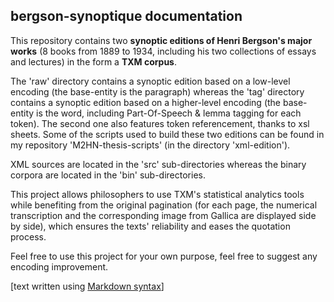 ## bergson-synoptique documentation

This repository contains two **synoptic editions of Henri Bergson's major works** (8 books from 1889 to 1934, including his two collections of essays and lectures) in the form a **TXM corpus**.

The 'raw' directory contains a synoptic edition based on a low-level encoding (the base-entity is the paragraph) whereas the 'tag' directory contains a synoptic edition based on a higher-level encoding (the base-entity is the word, including Part-Of-Speech & lemma tagging for each token). The second one also features token referencement, thanks to xsl sheets. Some of the scripts used to build these two editions can be found in my repository 'M2HN-thesis-scripts' (in the directory 'xml-edition').

XML sources are located in the 'src' sub-directories whereas the binary corpora are located in the 'bin' sub-directories.

This project allows philosophers to use TXM's statistical analytics tools while benefiting from the original pagination (for each page, the numerical transcription and the corresponding image from Gallica are displayed side by side), which ensures the texts' reliability and eases the quotation process.

Feel free to use this project for your own purpose, feel free to suggest any encoding improvement.

[text written using [Markdown syntax](https://about.gitlab.com/handbook/markdown-guide)]
